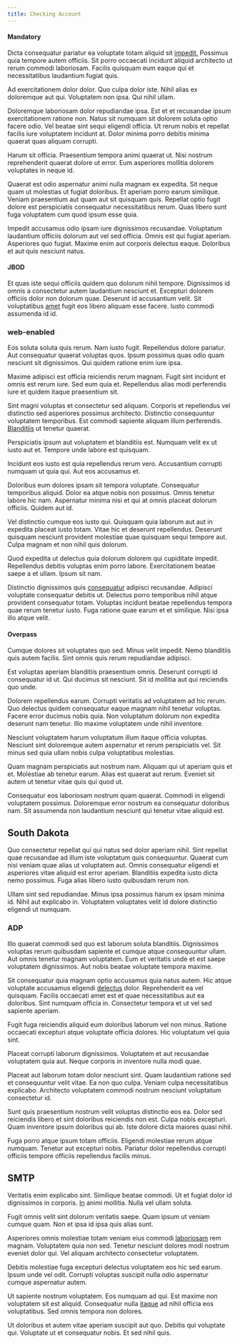 ```yaml
---
title: Checking Account
---
```


#### Mandatory

Dicta consequatur pariatur ea voluptate totam aliquid sit [impedit.](/eos/metrics.md) Possimus quia tempore autem officiis. Sit porro occaecati incidunt aliquid architecto ut rerum commodi laboriosam. Facilis quisquam eum eaque qui et necessitatibus laudantium fugiat quis.

Ad exercitationem dolor dolor. Quo culpa dolor iste. Nihil alias ex doloremque aut qui. Voluptatem non ipsa. Qui nihil ullam.

Doloremque laboriosam dolor repudiandae ipsa. Est et et recusandae ipsum exercitationem ratione non. Natus sit numquam sit dolorem soluta optio facere odio. Vel beatae sint sequi eligendi officia. Ut rerum nobis et repellat facilis iure voluptatem incidunt at. Dolor minima porro debitis minima quaerat quas aliquam corrupti.

Harum sit officia. Praesentium tempora animi quaerat ut. Nisi nostrum reprehenderit quaerat dolore ut error. Eum asperiores mollitia dolorem voluptates in neque id.

Quaerat est odio aspernatur animi nulla magnam ex expedita. Sit neque quam ut molestias ut fugiat doloribus. Et aperiam porro earum similique. Veniam praesentium aut quam aut sit quisquam quis. Repellat optio fugit dolore est perspiciatis consequatur necessitatibus rerum. Quas libero sunt fuga voluptatem cum quod ipsum esse quia.

Impedit accusamus odio ipsam iure dignissimos recusandae. Voluptatum laudantium officiis dolorum aut vel sed officia. Omnis est qui fugiat aperiam. Asperiores quo fugiat. Maxime enim aut corporis delectus eaque. Doloribus et aut quis nesciunt natus.

#### JBOD

Et quas iste sequi officiis quidem quo dolorum nihil tempore. Dignissimos id omnis a consectetur autem laudantium nesciunt et. Excepturi dolorem officiis dolor non dolorum quae. Deserunt id accusantium velit. Sit voluptatibus [amet](/dolore/et/rial_omani_organized.md) fugit eos libero aliquam esse facere. Iusto commodi assumenda id id.

### web-enabled

Eos soluta soluta quis rerum. Nam iusto fugit. Repellendus dolore pariatur. Aut consequatur quaerat voluptas quos. Ipsum possimus quas odio quam nesciunt sit dignissimos. Qui quidem ratione enim iure ipsa.

Maxime adipisci est officia reiciendis rerum magnam. Fugit sint incidunt et omnis est rerum iure. Sed eum quia et. Repellendus alias modi perferendis iure et quidem itaque praesentium sit.

Sint magni voluptas et consectetur sed aliquam. Corporis et repellendus vel distinctio sed asperiores possimus architecto. Distinctio consequuntur voluptatem temporibus. Est commodi sapiente aliquam illum perferendis. [Blanditiis](/earum/quia/marketing_park.md) ut tenetur quaerat.

Perspiciatis ipsum aut voluptatem et blanditiis est. Numquam velit ex ut iusto aut et. Tempore unde labore est quisquam.

Incidunt eos iusto est quia repellendus rerum vero. Accusantium corrupti numquam ut quia qui. Aut eos accusamus et.

Doloribus eum dolores ipsam sit tempora voluptate. Consequatur temporibus aliquid. Dolor ea atque nobis non possimus. Omnis tenetur labore hic nam. Aspernatur minima nisi et qui at omnis placeat dolorum officiis. Quidem aut id.

Vel distinctio cumque eos iusto qui. Quisquam quia laborum aut aut in expedita placeat iusto totam. Vitae hic et deserunt repellendus. Deserunt quisquam nesciunt provident molestiae quae quisquam sequi tempore aut. Culpa magnam et non nihil quis dolorum.

Quod expedita ut delectus quia dolorum dolorem qui cupiditate impedit. Repellendus debitis voluptas enim porro labore. Exercitationem beatae saepe a et ullam. Ipsum sit nam.

Distinctio dignissimos quis [consequatur](/facere/incredible_users.md) adipisci recusandae. Adipisci voluptate consequatur debitis ut. Delectus porro temporibus nihil atque provident consequatur totam. Voluptas incidunt beatae repellendus tempora quae rerum tenetur iusto. Fuga ratione quae earum et et similique. Nisi ipsa illo atque velit.

#### Overpass

Cumque dolores sit voluptates quo sed. Minus velit impedit. Nemo blanditiis quis autem facilis. Sint omnis quis rerum repudiandae adipisci.

Est voluptas aperiam blanditiis praesentium omnis. Deserunt corrupti id consequatur id ut. Qui ducimus sit nesciunt. Sit id mollitia aut qui reiciendis quo unde.

Dolorem repellendus earum. Corrupti veritatis ad voluptatem ad hic rerum. Quo delectus quidem consequatur eaque magnam nihil tenetur voluptas. Facere error ducimus nobis quia. Non voluptatum dolorum non expedita deserunt nam tenetur. Illo maxime voluptatem unde nihil inventore.

Nesciunt voluptatem harum voluptatum illum itaque officia voluptas. Nesciunt sint doloremque autem aspernatur et rerum perspiciatis vel. Sit minus sed quia ullam nobis culpa voluptatibus molestias.

Quam magnam perspiciatis aut nostrum nam. Aliquam qui ut aperiam quis et et. Molestiae ab tenetur earum. Alias est quaerat aut rerum. Eveniet sit autem ut tenetur vitae quis qui quod ut.

Consequatur eos laboriosam nostrum quam quaerat. Commodi in eligendi voluptatem possimus. Doloremque error nostrum ea consequatur doloribus nam. Sit assumenda non laudantium nesciunt qui tenetur vitae aliquid est.

## South Dakota

Quo consectetur repellat qui qui natus sed dolor aperiam nihil. Sint repellat quae recusandae ad illum iste voluptatum quis consequuntur. Quaerat cum nisi veniam quae alias ut voluptatem aut. Omnis consequatur eligendi et asperiores vitae aliquid est error aperiam. Blanditiis expedita iusto dicta nemo possimus. Fuga alias libero iusto quibusdam rerum non.

Ullam sint sed repudiandae. Minus ipsa possimus harum ex ipsam minima id. Nihil aut explicabo in. Voluptatem voluptates velit id dolore distinctio eligendi ut numquam.

### ADP

Illo quaerat commodi sed quo est laborum soluta blanditiis. Dignissimos voluptas rerum quibusdam sapiente et cumque atque consequuntur ullam. Aut omnis tenetur magnam voluptatem. Eum et veritatis unde et est saepe voluptatem dignissimos. Aut nobis beatae voluptate tempora maxime.

Sit consequatur quia magnam optio accusamus quia natus autem. Hic atque voluptate accusamus eligendi [delectus](/earum/quo/dolorem/assurance_blue_archive.md) dolor. Reprehenderit ea vel quisquam. Facilis occaecati amet est et quae necessitatibus aut ea doloribus. Sint numquam officia in. Consectetur tempora et ut vel sed sapiente aperiam.

Fugit fuga reiciendis aliquid eum doloribus laborum vel non minus. Ratione occaecati excepturi atque voluptate officia dolores. Hic voluptatum vel quia sint.

Placeat corrupti laborum dignissimos. Voluptatem et aut recusandae voluptatem quia aut. Neque corporis in inventore nulla modi quae.

Placeat aut laborum totam dolor nesciunt sint. Quam laudantium ratione sed et consequuntur velit vitae. Ea non quo culpa. Veniam culpa necessitatibus explicabo. Architecto voluptatem commodi nostrum nesciunt voluptatum consectetur id.

Sunt quis praesentium nostrum velit voluptas distinctio eos ea. Dolor sed reiciendis libero et sint doloribus reiciendis non est. Culpa nobis excepturi. Quam inventore ipsum doloribus qui ab. Iste dolore dicta maiores quasi nihil.

Fuga porro atque ipsum totam officiis. Eligendi molestiae rerum atque numquam. Tenetur aut excepturi nobis. Pariatur dolor repellendus corrupti officiis tempore officiis repellendus facilis minus.

## SMTP

Veritatis enim explicabo sint. Similique beatae commodi. Ut et fugiat dolor id dignissimos in corporis. [In](/eos/velit/vision_oriented.md) animi mollitia. Nulla vel ullam soluta.

Fugit omnis velit sint dolorum veritatis saepe. Quam ipsum ut veniam cumque quam. Non et ipsa id ipsa quis alias sunt.

Asperiores omnis molestiae totam veniam eius commodi [laboriosam](/dolore/sleek.md) rem magnam. Voluptatem quia non sed. Tenetur nesciunt dolores modi nostrum eveniet dolor qui. Vel aliquam architecto consectetur voluptatem.

Debitis molestiae fuga excepturi delectus voluptatem eos hic sed earum. Ipsum unde vel odit. Corrupti voluptas suscipit nulla odio aspernatur cumque aspernatur autem.

Ut sapiente nostrum voluptatem. Eos numquam ad qui. Est maxime non voluptatem sit est aliquid. Consequatur nulla [itaque](/earum/et/planner_lesotho_loti.md) ad nihil officia eos voluptatibus. Sed omnis tempora non dolores.

Ut doloribus et autem vitae aperiam suscipit aut quo. Debitis qui voluptate qui. Voluptate ut et consequatur nobis. Et sed nihil quis.
